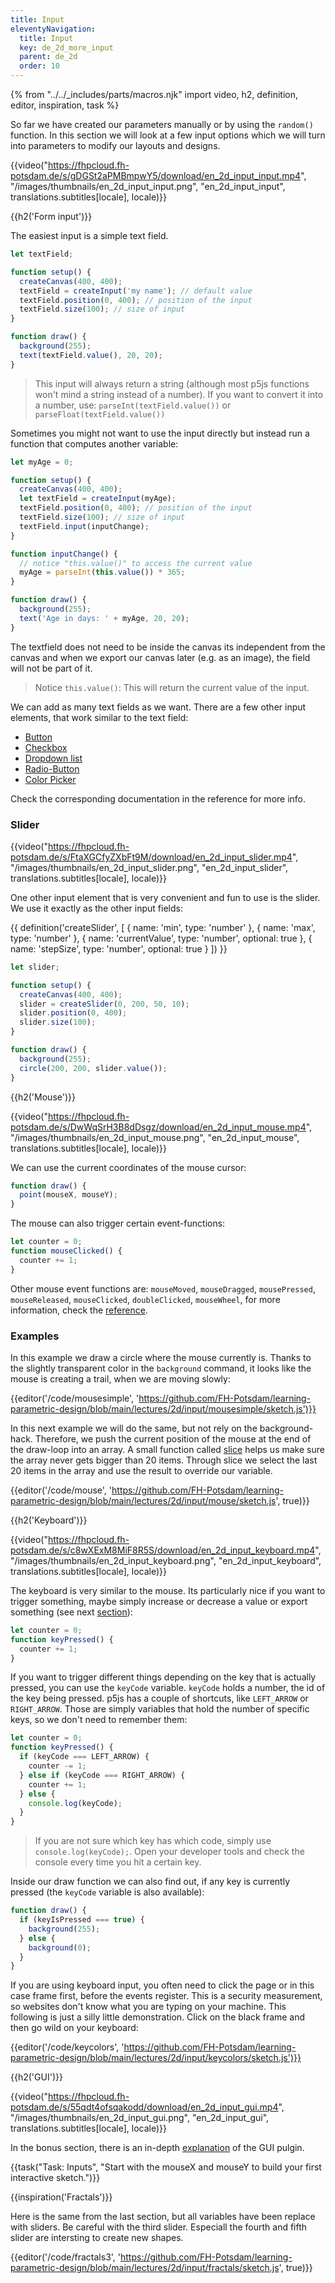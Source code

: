```yaml
---
title: Input
eleventyNavigation:
  title: Input
  key: de_2d_more_input
  parent: de_2d
  order: 10
---
```


{% from "../../_includes/parts/macros.njk" import video, h2, definition, editor, inspiration, task %}

So far we have created our parameters manually or by using the `random()` function. In this section we will look at a few input options which we will turn into parameters to modify our layouts and designs.

{{video("https://fhpcloud.fh-potsdam.de/s/gDGSt2aPMBmpwY5/download/en_2d_input_input.mp4", "/images/thumbnails/en_2d_input_input.png", "en_2d_input_input", translations.subtitles[locale], locale)}}

<!--
de: https://fhpcloud.fh-potsdam.de/s/iadtKNALWYK5ySi
en: https://fhpcloud.fh-potsdam.de/s/gDGSt2aPMBmpwY5
-->

{{h2('Form input')}}

The easiest input is a simple text field.

```js
let textField; 

function setup() {
  createCanvas(400, 400);
  textField = createInput('my name'); // default value
  textField.position(0, 400); // position of the input
  textField.size(100); // size of input
}

function draw() {
  background(255);
  text(textField.value(), 20, 20);
}
```

> This input will always return a string (although most p5js functions won't mind a string instead of a number). If you want to convert it into a number, use: `parseInt(textField.value())` or `parseFloat(textField.value())`

Sometimes you might not want to use the input directly but instead run a function that computes another variable:

```js
let myAge = 0;

function setup() {
  createCanvas(400, 400);
  let textField = createInput(myAge);
  textField.position(0, 400); // position of the input
  textField.size(100); // size of input
  textField.input(inputChange);
}

function inputChange() {
  // notice "this.value()" to access the current value
  myAge = parseInt(this.value()) * 365;
}

function draw() {
  background(255);
  text('Age in days: ' + myAge, 20, 20);
}
```

The textfield does not need to be inside the canvas its independent from the canvas and when we export our canvas later (e.g. as an image), the field will not be part of it.

> Notice `this.value()`: This will return the current value of the input.

We can add as many text fields as we want. There are a few other input elements, that work similar to the text field:

- [Button](https://p5js.org/reference/#/p5/createButton)
- [Checkbox](https://p5js.org/reference/#/p5/createCheckbox)
- [Dropdown list](https://p5js.org/reference/#/p5/createSelect)
- [Radio-Button](https://p5js.org/reference/#/p5/createRadio)
- [Color Picker](https://p5js.org/reference/#/p5/createColorPicker)
  
Check the corresponding documentation in the reference for more info. 

### Slider

{{video("https://fhpcloud.fh-potsdam.de/s/FtaXGCfyZXbFt9M/download/en_2d_input_slider.mp4", "/images/thumbnails/en_2d_input_slider.png", "en_2d_input_slider", translations.subtitles[locale], locale)}}
<!--
de: https://fhpcloud.fh-potsdam.de/s/D6aWPfik6JqriHn
en: https://fhpcloud.fh-potsdam.de/s/FtaXGCfyZXbFt9M
-->

One other input element that is very convenient and fun to use is the slider. We use it exactly as the other input fields:

{{ definition('createSlider', [
  { name: 'min', type: 'number' },
  { name: 'max', type: 'number' },
  { name: 'currentValue', type: 'number', optional: true },
  { name: 'stepSize', type: 'number', optional: true }
]) }}
```js
let slider; 

function setup() {
  createCanvas(400, 400);
  slider = createSlider(0, 200, 50, 10);
  slider.position(0, 400);
  slider.size(100);
}

function draw() {
  background(255);
  circle(200, 200, slider.value());
}
```

{{h2('Mouse')}}

{{video("https://fhpcloud.fh-potsdam.de/s/DwWqSrH3B8dDsgz/download/en_2d_input_mouse.mp4", "/images/thumbnails/en_2d_input_mouse.png", "en_2d_input_mouse", translations.subtitles[locale], locale)}}

<!--
de: https://fhpcloud.fh-potsdam.de/s/KnTnFYsX8gSGCGy
en: https://fhpcloud.fh-potsdam.de/s/DwWqSrH3B8dDsgz
-->

We can use the current coordinates of the mouse cursor:

```js
function draw() {
  point(mouseX, mouseY);
}
```

The mouse can also trigger certain event-functions:

```js
let counter = 0;
function mouseClicked() {
  counter += 1;
}
```

Other mouse event functions are: `mouseMoved`, `mouseDragged`, `mousePressed`, `mouseReleased`, `mouseClicked`, `doubleClicked`, `mouseWheel`, for more information, check the [reference](https://p5js.org/reference/#/p5/mouseMoved).



### Examples

In this example we draw a circle where the mouse currently is. Thanks to the slightly transparent color in the `background` command, it looks like the mouse is creating a trail, when we are moving slowly:

{{editor('/code/mousesimple', 'https://github.com/FH-Potsdam/learning-parametric-design/blob/main/lectures/2d/input/mousesimple/sketch.js')}}


In this next example we will do the same, but not rely on the background-hack. Therefore, we push the current position of the mouse at the end of the draw-loop into an array. A small function called [slice](https://developer.mozilla.org/en-US/docs/Web/JavaScript/Reference/Global_Objects/Array/splice) helps us make sure the array never gets bigger than 20 items. Through slice we select the last 20 items in the array and use the result to override our variable.

{{editor('/code/mouse', 'https://github.com/FH-Potsdam/learning-parametric-design/blob/main/lectures/2d/input/mouse/sketch.js', true)}}

{{h2('Keyboard')}}

{{video("https://fhpcloud.fh-potsdam.de/s/c8wXExM8MiF8R5S/download/en_2d_input_keyboard.mp4", "/images/thumbnails/en_2d_input_keyboard.png", "en_2d_input_keyboard", translations.subtitles[locale], locale)}}
<!--
de: https://fhpcloud.fh-potsdam.de/s/5tjrRi5E3t6Akob
en: https://fhpcloud.fh-potsdam.de/s/c8wXExM8MiF8R5S
-->

The keyboard is very similar to the mouse. Its particularly nice if you want to trigger something, maybe simply increase or decrease a value or export something (see next [section](07-export.md)):

```js
let counter = 0;
function keyPressed() {
  counter += 1;
}
```

If you want to trigger different things depending on the key that is actually pressed, you can use the `keyCode` variable. `keyCode` holds a number, the id of the key being pressed. p5js has a couple of shortcuts, like `LEFT_ARROW` or `RIGHT_ARROW`. Those are simply variables that hold the number of specific keys, so we don't need to remember them:

```js
let counter = 0;
function keyPressed() {
  if (keyCode === LEFT_ARROW) {
    counter -= 1;
  } else if (keyCode === RIGHT_ARROW) {
    counter += 1;
  } else {
    console.log(keyCode);
  }
}
```

> If you are not sure which key has which code, simply use `console.log(keyCode);`. Open your developer tools and check the console every time you hit a certain key.

Inside our draw function we can also find out, if any key is currently pressed (the `keyCode` variable is also available):

```js
function draw() {
  if (keyIsPressed === true) {
    background(255);
  } else {
    background(0);
  }
}
```

If you are using keyboard input, you often need to click the page or in this case frame first, before the events register. This is a security measurement, so websites don't know what you are typing on your machine. This following is just a silly little demonstration. Click on the black frame and then go wild on your keyboard:

{{editor('/code/keycolors', 'https://github.com/FH-Potsdam/learning-parametric-design/blob/main/lectures/2d/input/keycolors/sketch.js')}}

{{h2('GUI')}}

{{video("https://fhpcloud.fh-potsdam.de/s/55qdt4ofsqakodd/download/en_2d_input_gui.mp4", "/images/thumbnails/en_2d_input_gui.png", "en_2d_input_gui", translations.subtitles[locale], locale)}}
<!--
de: https://fhpcloud.fh-potsdam.de/s/PQG9LZaK3M5afyG
en: https://fhpcloud.fh-potsdam.de/s/55qdt4ofsqakodd
-->

In the bonus section, there is an in-depth [explanation](../../bonus/gui) of the GUI pulgin.

{{task("Task: Inputs", "Start with the mouseX and mouseY to build your first interactive sketch.")}}

{{inspiration('Fractals')}}

Here is the same from the last section, but all variables have been replace with sliders. Be careful with the third slider. Especiall the fourth and fifth slider are intersting to create new shapes.

{{editor('/code/fractals3', 'https://github.com/FH-Potsdam/learning-parametric-design/blob/main/lectures/2d/input/fractals/sketch.js', true)}}